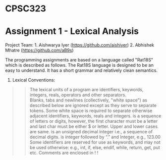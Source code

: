 # CPSC323

#  Assignment 1 - Lexical Analysis

Project Team: 		1. Aishwarya Iyer (https://github.com/aishiyer)
					2. Abhishek Mhatre (https://github.com/aB9s) 
					
				
The programming assignments are based on a language called "Rat18S" which is described as
follows. The Rat18S language is designed to be an easy to understand.  It has a short grammar and  relatively clean semantics.  

1) Lexical Conventions:
>>The lexical units of a program are identifiers, keywords, integers, reals, operators and other 
separators.  
>>Blanks, tabs and newlines (collectively, "white space") as described below are ignored except as they serve to separate tokens.
>>Some white space is required to separate otherwise adjacent identifiers, keywords, reals and integers.
>><Identifier> is a sequence of letters or digits, however, the first character must be a letter and last char must be either $ or letter. Upper and lower cases are same.
>><Integer>  is an unsigned decimal integer i.e., a sequence of decimal digits.
>><Real> is integer followed by “.” and Integer, e.g., 123.00
>>Some identifiers are reserved for use as keywords, and may not be used otherwise:
       e.g.,  int, if, else, endif,  while, return, get, put   etc.
>>Comments are enclosed in    !         !